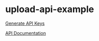 # upload-api-example


[Generate API Keys](https://cloud.cocotweaks.com/account/edit)

[API Documentation](https://cloud.cocotweaks.com/api)
